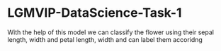 # LGMVIP-DataScience-Task-1
With the help of this model we can classify the flower using their sepal length, width and petal length, width and can label them accoridng
